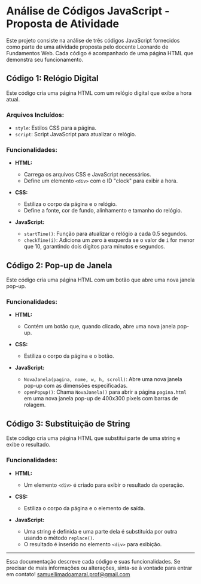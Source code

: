 

# Análise de Códigos JavaScript - Proposta de Atividade

Este projeto consiste na análise de três códigos JavaScript fornecidos como parte de uma atividade proposta pelo docente Leonardo de Fundamentos Web. Cada código é acompanhado de uma página HTML que demonstra seu funcionamento.

## Código 1: Relógio Digital

Este código cria uma página HTML com um relógio digital que exibe a hora atual.

### Arquivos Incluídos:
- `style`: Estilos CSS para a página.
- `script`: Script JavaScript para atualizar o relógio.

### Funcionalidades:
- **HTML:**
  - Carrega os arquivos CSS e JavaScript necessários.
  - Define um elemento `<div>` com o ID "clock" para exibir a hora.

- **CSS:**
  - Estiliza o corpo da página e o relógio.
  - Define a fonte, cor de fundo, alinhamento e tamanho do relógio.

- **JavaScript:**
  - `startTime()`: Função para atualizar o relógio a cada 0.5 segundos.
  - `checkTime(i)`: Adiciona um zero à esquerda se o valor de `i` for menor que 10, garantindo dois dígitos para minutos e segundos.

## Código 2: Pop-up de Janela

Este código cria uma página HTML com um botão que abre uma nova janela pop-up.

### Funcionalidades:
- **HTML:**
  - Contém um botão que, quando clicado, abre uma nova janela pop-up.

- **CSS:**
  - Estiliza o corpo da página e o botão.

- **JavaScript:**
  - `NovaJanela(pagina, nome, w, h, scroll)`: Abre uma nova janela pop-up com as dimensões especificadas.
  - `openPopup()`: Chama `NovaJanela()` para abrir a página `pagina.html` em uma nova janela pop-up de 400x300 pixels com barras de rolagem.

## Código 3: Substituição de String

Este código cria uma página HTML que substitui parte de uma string e exibe o resultado.

### Funcionalidades:
- **HTML:**
  - Um elemento `<div>` é criado para exibir o resultado da operação.

- **CSS:**
  - Estiliza o corpo da página e o elemento de saída.

- **JavaScript:**
  - Uma string é definida e uma parte dela é substituída por outra usando o método `replace()`.
  - O resultado é inserido no elemento `<div>` para exibição.

---

Essa documentação descreve cada código e suas funcionalidades. Se precisar de mais informações ou alterações, sinta-se à vontade para entrar em contato! samuellimadoamaral.prof@gmail.com